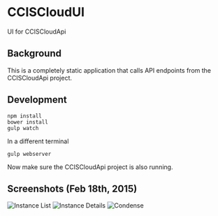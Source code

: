 # CCISCloudUI
UI for CCISCloudApi

## Background
This is a completely static application that calls API endpoints from the CCISCloudApi project.

## Development
```
npm install
bower install
gulp watch
```
In a different terminal
```
gulp webserver
```

Now make sure the CCISCloudApi project is also running.

## Screenshots (Feb 18th, 2015)
![Instance List](https://www.dropbox.com/s/8jt0svxra1z8zvb/instancelist.png?dl=1)
![Instance Details](https://www.dropbox.com/s/dpsm16mvh80sbwd/instancedetails.png?dl=1)
![Condense](https://www.dropbox.com/s/d2b5e1609m7czuj/condense.png?dl=1)
